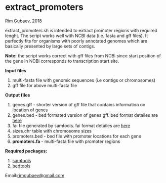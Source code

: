 # extract_promoters
Rim Gubaev, 2018

extract_promoters.sh is intended to extract promoter regions with required lenght. The script works well with NCBI data (i.e. fasta   and gff files). It perfectly fits for organisms with poorly annotated genomes which are basically presented by large sets of contigs. 

**Note:** the script works correct with gff files from NCBI since start position of the gene in NCBI corresponds to transcription start site.

**Input files**
1. multi-fasta file with genomic sequences (i.e contigs or chromosomes)
2. gff file for above multi-fasta file

**Output files**
1. genes.gff - shorter version of gff file that contains information on location of genes
2. genes.bed - bed formated varsion of genes.gff. bed format detailes are [here](https://www.ensembl.org/info/website/upload/bed.html)
3. fai file generated by samtools. fai format detailes are [here](http://www.htslib.org/doc/faidx.html)
4. sizes.chr table with chromosome sizes
5. promoters.bed - bed file with promoter locations for each gene
6. **promoters.fa** - multi-fasta file with promoter regions


**Required packages:**
1. [samtools](http://samtools.sourceforge.net/)
2. [bedtools](http://bedtools.readthedocs.io/en/latest/)

Email:rimgubaev@gmail.com
